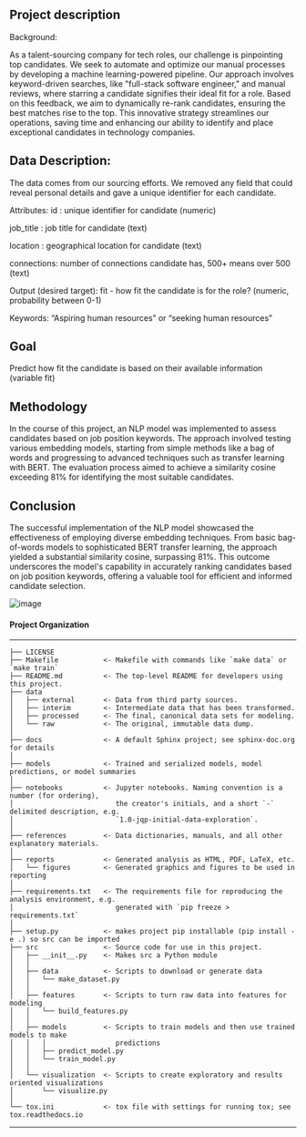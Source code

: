 
## Project description

Background:


As a talent-sourcing company for tech roles, our challenge is pinpointing top candidates. We seek to automate and optimize our manual processes by developing a machine learning-powered pipeline. Our approach involves keyword-driven searches, like "full-stack software engineer," and manual reviews, where starring a candidate signifies their ideal fit for a role. Based on this feedback, we aim to dynamically re-rank candidates, ensuring the best matches rise to the top. This innovative strategy streamlines our operations, saving time and enhancing our ability to identify and place exceptional candidates in technology companies.

## Data Description:

The data comes from our sourcing efforts. We removed any field that could reveal personal details and gave a unique identifier for each candidate.

Attributes:
id : unique identifier for candidate (numeric)

job_title : job title for candidate (text)

location : geographical location for candidate (text)

connections: number of connections candidate has, 500+ means over 500 (text)

Output (desired target):
fit - how fit the candidate is for the role? (numeric, probability between 0-1)

Keywords: “Aspiring human resources” or “seeking human resources”



## Goal

Predict how fit the candidate is based on their available information (variable fit)

## Methodology
In the course of this project, an NLP model was implemented to assess candidates based on job position keywords. The approach involved testing various embedding models, starting from simple methods like a bag of words and progressing to advanced techniques such as transfer learning with BERT. The evaluation process aimed to achieve a similarity cosine exceeding 81% for identifying the most suitable candidates.

## Conclusion
The successful implementation of the NLP model showcased the effectiveness of employing diverse embedding techniques. From basic bag-of-words models to sophisticated BERT transfer learning, the approach yielded a substantial similarity cosine, surpassing 81%. This outcome underscores the model's capability in accurately ranking candidates based on job position keywords, offering a valuable tool for efficient and informed candidate selection.


![image](https://github.com/joaothomazlemos/candidates-fitness-rank/assets/62029505/56cc5912-e05a-4add-9c5e-f61590c97979)



#### Project Organization
------------

    ├── LICENSE
    ├── Makefile           <- Makefile with commands like `make data` or `make train`
    ├── README.md          <- The top-level README for developers using this project.
    ├── data
    │   ├── external       <- Data from third party sources.
    │   ├── interim        <- Intermediate data that has been transformed.
    │   ├── processed      <- The final, canonical data sets for modeling.
    │   └── raw            <- The original, immutable data dump.
    │
    ├── docs               <- A default Sphinx project; see sphinx-doc.org for details
    │
    ├── models             <- Trained and serialized models, model predictions, or model summaries
    │
    ├── notebooks          <- Jupyter notebooks. Naming convention is a number (for ordering),
    │                         the creator's initials, and a short `-` delimited description, e.g.
    │                         `1.0-jqp-initial-data-exploration`.
    │
    ├── references         <- Data dictionaries, manuals, and all other explanatory materials.
    │
    ├── reports            <- Generated analysis as HTML, PDF, LaTeX, etc.
    │   └── figures        <- Generated graphics and figures to be used in reporting
    │
    ├── requirements.txt   <- The requirements file for reproducing the analysis environment, e.g.
    │                         generated with `pip freeze > requirements.txt`
    │
    ├── setup.py           <- makes project pip installable (pip install -e .) so src can be imported
    ├── src                <- Source code for use in this project.
    │   ├── __init__.py    <- Makes src a Python module
    │   │
    │   ├── data           <- Scripts to download or generate data
    │   │   └── make_dataset.py
    │   │
    │   ├── features       <- Scripts to turn raw data into features for modeling
    │   │   └── build_features.py
    │   │
    │   ├── models         <- Scripts to train models and then use trained models to make
    │   │   │                 predictions
    │   │   ├── predict_model.py
    │   │   └── train_model.py
    │   │
    │   └── visualization  <- Scripts to create exploratory and results oriented visualizations
    │       └── visualize.py
    │
    └── tox.ini            <- tox file with settings for running tox; see tox.readthedocs.io


--------


